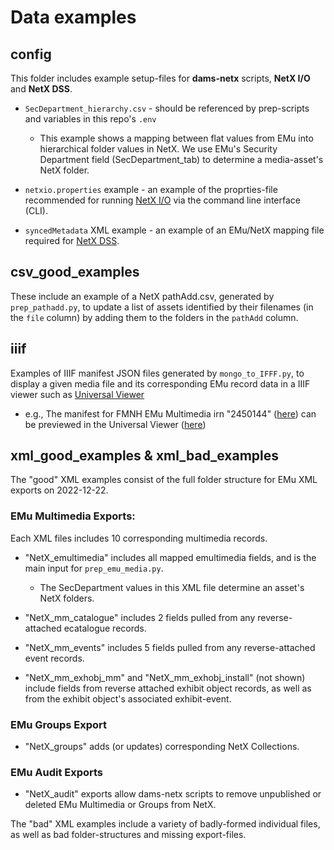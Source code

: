 # Data examples


## config
This folder includes example setup-files for **dams-netx** scripts, **NetX I/O** and **NetX DSS**.
- `SecDepartment_hierarchy.csv` - should be referenced by prep-scripts and variables in this repo's `.env` 
  - This example shows a mapping between flat values from EMu into hierarchical folder values in NetX.  We use EMu's Security Department field (SecDepartment_tab) to determine a media-asset's NetX folder.

- `netxio.properties` example - an example of the proprties-file recommended for running [NetX I/O](https://support.netx.net/hc/en-us/articles/4409798060823) via the command line interface (CLI).
- `syncedMetadata` XML example - an example of an EMu/NetX mapping file required for [NetX DSS](https://support.netx.net/hc/en-us/articles/4409800580503-Data-Source-Sync).

## csv_good_examples
These include an example of a NetX pathAdd.csv, generated by `prep_pathadd.py`, to update a list of assets identified by their filenames (in the `file` column) by adding them to the folders in the `pathAdd` column.

## iiif
Examples of IIIF manifest JSON files generated by `mongo_to_IFFF.py`, to display a given media file and its corresponding EMu record data in a IIIF viewer such as [Universal Viewer](https://universalviewer.io)
- e.g., The manifest for FMNH EMu Multimedia irn "2450144" ([here](http://fm-digital-assets.fieldmuseum.org/2450/144/sue_3d_v4_color.glb)) can be previewed in the Universal Viewer ([here](https://uv-v4.netlify.app/#?manifest=https://fm-digital-assets.fieldmuseum.org/2609/561/2450144_sue_iiif_manifest.json&c=&m=&cv=&xywh=))

## xml_good_examples & xml_bad_examples
The "good" XML examples consist of the full folder structure for EMu XML exports on 2022-12-22.

### EMu Multimedia Exports:
Each XML files includes 10 corresponding multimedia records.

- "NetX_emultimedia" includes all mapped emultimedia fields, and is the main input for `prep_emu_media.py`.
  - The SecDepartment values in this XML file determine an asset's NetX folders.

- "NetX_mm_catalogue" includes 2 fields pulled from any reverse-attached ecatalogue records.

- "NetX_mm_events" includes 5 fields pulled from any reverse-attached event records.

- "NetX_mm_exhobj_mm" and "NetX_mm_exhobj_install" (not shown) include fields from reverse attached exhibit object records, as well as from the exhibit object's associated exhibit-event.

### EMu Groups Export
- "NetX_groups" adds (or updates) corresponding NetX Collections.

### EMu Audit Exports 
- "NetX_audit" exports allow dams-netx scripts to remove unpublished or deleted EMu Multimedia or Groups from NetX.


The "bad" XML examples include a variety of badly-formed individual files, as well as bad folder-structures and missing export-files.

